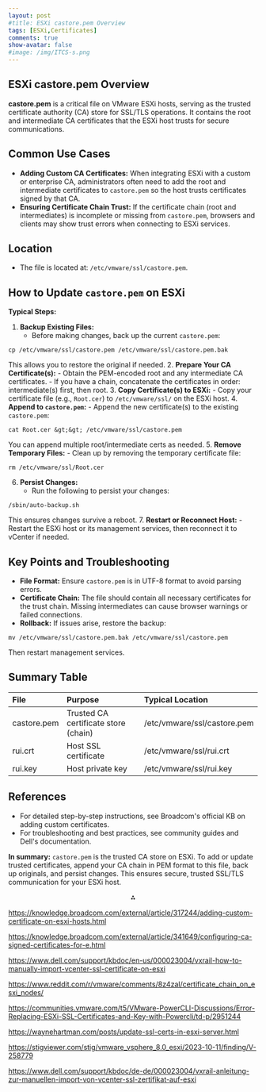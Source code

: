 ```yaml
---
layout: post
#title: ESXi castore.pem Overview
tags: [ESXi,Certificates]
comments: true
show-avatar: false
#image: /img/ITCS-s.png
---
```


## ESXi castore.pem Overview

**castore.pem** is a critical file on VMware ESXi hosts, serving as the trusted certificate authority (CA) store for SSL/TLS operations. It contains the root and intermediate CA certificates that the ESXi host trusts for secure communications.

## Common Use Cases

- **Adding Custom CA Certificates:** When integrating ESXi with a custom or enterprise CA, administrators often need to add the root and intermediate certificates to `castore.pem` so the host trusts certificates signed by that CA.
- **Ensuring Certificate Chain Trust:** If the certificate chain (root and intermediates) is incomplete or missing from `castore.pem`, browsers and clients may show trust errors when connecting to ESXi services.


## Location

- The file is located at: `/etc/vmware/ssl/castore.pem`.


## How to Update `castore.pem` on ESXi

**Typical Steps:**

1. **Backup Existing Files:**
    - Before making changes, back up the current `castore.pem`:

```
cp /etc/vmware/ssl/castore.pem /etc/vmware/ssl/castore.pem.bak
```

This allows you to restore the original if needed.
2. **Prepare Your CA Certificate(s):**
    - Obtain the PEM-encoded root and any intermediate CA certificates.
    - If you have a chain, concatenate the certificates in order: intermediate(s) first, then root.
3. **Copy Certificate(s) to ESXi:**
    - Copy your certificate file (e.g., `Root.cer`) to `/etc/vmware/ssl/` on the ESXi host.
4. **Append to `castore.pem`:**
    - Append the new certificate(s) to the existing `castore.pem`:

```
cat Root.cer &gt;&gt; /etc/vmware/ssl/castore.pem
```

You can append multiple root/intermediate certs as needed.
5. **Remove Temporary Files:**
    - Clean up by removing the temporary certificate file:

```
rm /etc/vmware/ssl/Root.cer
```

6. **Persist Changes:**
    - Run the following to persist your changes:

```
/sbin/auto-backup.sh
```

This ensures changes survive a reboot.
7. **Restart or Reconnect Host:**
    - Restart the ESXi host or its management services, then reconnect it to vCenter if needed.

## Key Points and Troubleshooting

- **File Format:** Ensure `castore.pem` is in UTF-8 format to avoid parsing errors.
- **Certificate Chain:** The file should contain all necessary certificates for the trust chain. Missing intermediates can cause browser warnings or failed connections.
- **Rollback:** If issues arise, restore the backup:

```
mv /etc/vmware/ssl/castore.pem.bak /etc/vmware/ssl/castore.pem
```

Then restart management services.


## Summary Table

| File | Purpose | Typical Location |
| :-- | :-- | :-- |
| castore.pem | Trusted CA certificate store (chain) | /etc/vmware/ssl/castore.pem |
| rui.crt | Host SSL certificate | /etc/vmware/ssl/rui.crt |
| rui.key | Host private key | /etc/vmware/ssl/rui.key |

## References

- For detailed step-by-step instructions, see Broadcom's official KB on adding custom certificates.
- For troubleshooting and best practices, see community guides and Dell's documentation.

**In summary:** `castore.pem` is the trusted CA store on ESXi. To add or update trusted certificates, append your CA chain in PEM format to this file, back up originals, and persist changes. This ensures secure, trusted SSL/TLS communication for your ESXi host.

<div style="text-align: center">⁂</div>

https://knowledge.broadcom.com/external/article/317244/adding-custom-certificate-on-esxi-hosts.html

https://knowledge.broadcom.com/external/article/341649/configuring-ca-signed-certificates-for-e.html

https://www.dell.com/support/kbdoc/en-us/000023004/vxrail-how-to-manually-import-vcenter-ssl-certificate-on-esxi

https://www.reddit.com/r/vmware/comments/8z4zal/certificate_chain_on_esxi_nodes/

https://communities.vmware.com/t5/VMware-PowerCLI-Discussions/Error-Replacing-ESXi-SSL-Certificates-and-Key-with-Powercli/td-p/2951244

https://waynehartman.com/posts/update-ssl-certs-in-esxi-server.html

https://stigviewer.com/stig/vmware_vsphere_8.0_esxi/2023-10-11/finding/V-258779

https://www.dell.com/support/kbdoc/de-de/000023004/vxrail-anleitung-zur-manuellen-import-von-vcenter-ssl-zertifikat-auf-esxi

